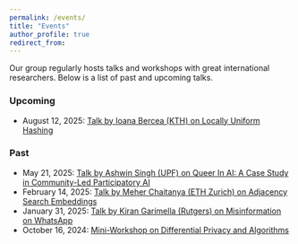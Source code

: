```yaml
---
permalink: /events/
title: "Events"
author_profile: true
redirect_from: 
---
```


Our group regularly hosts talks and workshops with great international
researchers. Below is a list of past and upcoming talks.

### Upcoming
- August 12, 2025: [Talk by Ioana Bercea (KTH) on Locally Uniform Hashing](/talk-ioana/)

### Past
- May 21, 2025: [Talk by Ashwin Singh (UPF) on Queer In AI: A Case Study in Community-Led Participatory AI](/talk-ashwin/)
- February 14, 2025: [Talk by Meher Chaitanya (ETH Zurich) on Adjacency Search Embeddings](/talk-meher/)
- January 31, 2025: [Talk by Kiran Garimella (Rutgers) on Misinformation on WhatsApp](/talk-kiran/)
- October 16, 2024: [Mini-Workshop on Differential Privacy and Algorithms](/miniworkshop-algo-and-dp/)

